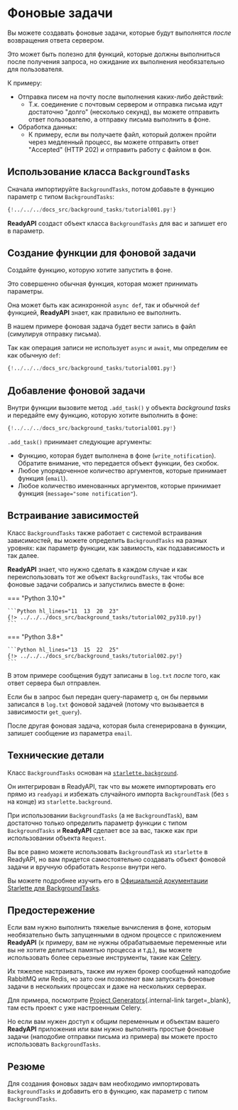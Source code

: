 # Фоновые задачи

Вы можете создавать фоновые задачи, которые будут выполнятся *после* возвращения ответа сервером.

Это может быть полезно для функций, которые должны выполниться после получения запроса, но ожидание их выполнения необязательно для пользователя.

К примеру:

* Отправка писем на почту после выполнения каких-либо действий:
    * Т.к. соединение с почтовым сервером и отправка письма идут достаточно "долго" (несколько секунд), вы можете отправить ответ пользователю, а отправку письма выполнить в фоне.
* Обработка данных:
    * К примеру, если вы получаете файл, который должен пройти через медленный процесс, вы можете отправить ответ "Accepted" (HTTP 202) и отправить работу с файлом в фон.

## Использование класса `BackgroundTasks`

Сначала импортируйте `BackgroundTasks`, потом добавьте в функцию параметр с типом `BackgroundTasks`:

```Python hl_lines="1  13"
{!../../../docs_src/background_tasks/tutorial001.py!}
```

**ReadyAPI** создаст объект класса `BackgroundTasks` для вас и запишет его в параметр.

## Создание функции для фоновой задачи

Создайте функцию, которую хотите запустить в фоне.

Это совершенно обычная функция, которая может принимать параметры.

Она может быть как асинхронной `async def`, так и обычной `def` функцией, **ReadyAPI** знает, как правильно ее выполнить.

В нашем примере фоновая задача будет вести запись в файл (симулируя отправку письма).

Так как операция записи не использует `async` и `await`, мы определим ее как обычную `def`:

```Python hl_lines="6-9"
{!../../../docs_src/background_tasks/tutorial001.py!}
```

## Добавление фоновой задачи

Внутри функции вызовите метод `.add_task()` у объекта *background tasks* и передайте ему функцию, которую хотите выполнить в фоне:

```Python hl_lines="14"
{!../../../docs_src/background_tasks/tutorial001.py!}
```

`.add_task()` принимает следующие аргументы:

* Функцию, которая будет выполнена в фоне (`write_notification`). Обратите внимание, что передается объект функции, без скобок.
* Любое упорядоченное количество аргументов, которые принимает функция (`email`).
* Любое количество именованных аргументов, которые принимает функция (`message="some notification"`).

## Встраивание зависимостей

Класс `BackgroundTasks` также работает с системой встраивания зависимостей, вы можете определить `BackgroundTasks` на разных уровнях: как параметр функции, как завимость, как подзависимость и так далее.

**ReadyAPI** знает, что нужно сделать в каждом случае и как переиспользовать тот же объект `BackgroundTasks`, так чтобы все фоновые задачи собрались и запустились вместе в фоне:

=== "Python 3.10+"

    ```Python hl_lines="11  13  20  23"
    {!> ../../../docs_src/background_tasks/tutorial002_py310.py!}
    ```

=== "Python 3.8+"

    ```Python hl_lines="13  15  22  25"
    {!> ../../../docs_src/background_tasks/tutorial002.py!}
    ```

В этом примере сообщения будут записаны в `log.txt` *после* того, как ответ сервера был отправлен.

Если бы в запрос был передан query-параметр `q`, он бы первыми записался в `log.txt` фоновой задачей (потому что вызывается в зависимости `get_query`).

После другая фоновая задача, которая была сгенерирована в функции, запишет сообщение из параметра `email`.

## Технические детали

Класс `BackgroundTasks` основан на <a href="https://www.starlette.io/background/" class="external-link" target="_blank">`starlette.background`</a>.

Он интегрирован в ReadyAPI, так что вы можете импортировать его прямо из `readyapi` и избежать случайного импорта `BackgroundTask` (без `s` на конце) из `starlette.background`.

При использовании `BackgroundTasks` (а не `BackgroundTask`), вам достаточно только определить параметр функции с типом `BackgroundTasks` и **ReadyAPI** сделает все за вас, также как при использовании объекта `Request`.

Вы все равно можете использовать `BackgroundTask` из `starlette` в ReadyAPI, но вам придется самостоятельно создавать объект фоновой задачи и вручную обработать `Response` внутри него.

Вы можете подробнее изучить его в <a href="https://www.starlette.io/background/" class="external-link" target="_blank">Официальной документации Starlette для BackgroundTasks</a>.

## Предостережение

Если вам нужно выполнить тяжелые вычисления в фоне, которым необязательно быть запущенными в одном процессе с приложением **ReadyAPI** (к примеру, вам не нужны обрабатываемые переменные или вы не хотите делиться памятью процесса и т.д.), вы можете использовать более серьезные инструменты, такие как <a href="https://docs.celeryproject.org" class="external-link" target="_blank">Celery</a>.

Их тяжелее настраивать, также им нужен брокер сообщений наподобие RabbitMQ или Redis, но зато они позволяют вам запускать фоновые задачи в нескольких процессах и даже на нескольких серверах.

Для примера, посмотрите [Project Generators](../project-generation.md){.internal-link target=_blank}, там есть проект с уже настроенным Celery.

Но если вам нужен доступ к общим переменным и объектам вашего **ReadyAPI** приложения или вам нужно выполнять простые фоновые задачи (наподобие отправки письма из примера) вы можете просто использовать `BackgroundTasks`.

## Резюме

Для создания фоновых задач вам необходимо импортировать `BackgroundTasks` и добавить его в функцию, как параметр с типом `BackgroundTasks`.
